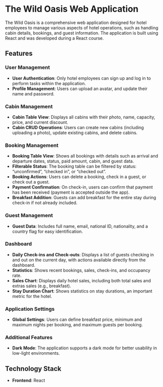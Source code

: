 # The Wild Oasis Web Application

The Wild Oasis is a comprehensive web application designed for hotel employees to manage various aspects of hotel operations, such as handling cabin details, bookings, and guest information. The application is built using React and was developed during a React course.

## Features

### User Management
- **User Authentication**: Only hotel employees can sign up and log in to perform tasks within the application.
- **Profile Management**: Users can upload an avatar, and update their name and password.

### Cabin Management
- **Cabin Table View**: Displays all cabins with their photo, name, capacity, price, and current discount.
- **Cabin CRUD Operations**: Users can create new cabins (including uploading a photo), update existing cabins, and delete cabins.

### Booking Management
- **Booking Table View**: Shows all bookings with details such as arrival and departure dates, status, paid amount, cabin, and guest data.
- **Filterable Status**: The booking table can be filtered by status: “unconfirmed”, “checked in”, or “checked out”.
- **Booking Actions**: Users can delete a booking, check in a guest, or check out a guest. 
- **Payment Confirmation**: On check-in, users can confirm that payment has been received (payment is accepted outside the app).
- **Breakfast Addition**: Guests can add breakfast for the entire stay during check-in if not already included.

### Guest Management
- **Guest Data**: Includes full name, email, national ID, nationality, and a country flag for easy identification.

### Dashboard
- **Daily Check-ins and Check-outs**: Displays a list of guests checking in and out on the current day, with actions available directly from the dashboard.
- **Statistics**: Shows recent bookings, sales, check-ins, and occupancy rate.
- **Sales Chart**: Displays daily hotel sales, including both total sales and extras sales (e.g., breakfast).
- **Stay Duration Chart**: Shows statistics on stay durations, an important metric for the hotel.

### Application Settings
- **Global Settings**: Users can define breakfast price, minimum and maximum nights per booking, and maximum guests per booking.

### Additional Features
- **Dark Mode**: The application supports a dark mode for better usability in low-light environments.

## Technology Stack
- **Frontend**: React


